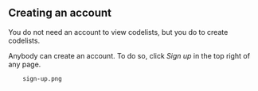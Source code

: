 ## Creating an account

You do not need an account to view codelists, but you do to create codelists.

Anybody can create an account.
To do so, click _Sign up_ in the top right of any page.

        sign-up.png
